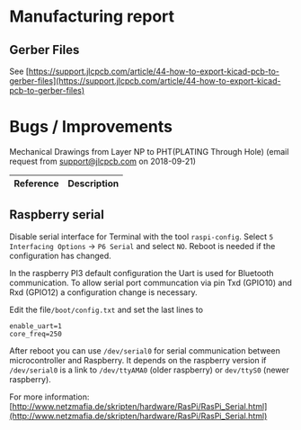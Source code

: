 # Manufacturing report

## Gerber Files

See [https://support.jlcpcb.com/article/44-how-to-export-kicad-pcb-to-gerber-files](https://support.jlcpcb.com/article/44-how-to-export-kicad-pcb-to-gerber-files)


# Bugs / Improvements

Mechanical Drawings from Layer NP to PHT(PLATING Through Hole) (email request from support@jlcpcb.com on 2018-09-21)

| Reference | Description |
| --------- | ----------- |


## Raspberry serial

Disable serial interface for Terminal with the tool `raspi-config`. Select `5 Interfacing Options` -> `P6 Serial` and select `NO`. Reboot is needed if the configuration has changed.


In the raspberry PI3 default configuration the Uart is used for Bluetooth communication. To allow serial port communcation via pin Txd (GPIO10) and Rxd (GPIO12)  a configuration change is necessary.

Edit the file`/boot/config.txt` and set the last lines to

```
enable_uart=1
core_freq=250
```

After reboot you can use `/dev/serial0` for serial communication between microcontroller and Raspberry. It depends on the raspberry version if `/dev/serial0` is a link to `/dev/ttyAMA0` (older raspberry) or `dev/ttyS0` (newer raspberry).

For more information:  
[http://www.netzmafia.de/skripten/hardware/RasPi/RasPi_Serial.html](http://www.netzmafia.de/skripten/hardware/RasPi/RasPi_Serial.html)

